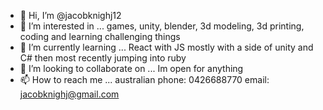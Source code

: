 - 👋 Hi, I’m @jacobknighj12
- 👀 I’m interested in ... games, unity, blender, 3d modeling, 3d printing, coding and learning challenging things
- 🌱 I’m currently learning ... React with JS mostly with a side of unity and C# then most recently jumping into ruby 
- 💞️ I’m looking to collaborate on ... Im open for anything
- 📫 How to reach me ...
australian phone: 0426688770
email: jacobknighj@gmail.com
